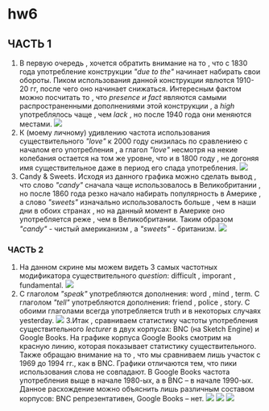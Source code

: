 # hw6
## ЧАСТЬ 1
1. В первую очередь , хочется обратить внимание на то , что с 1830 года употребление конструкции _"due to the"_ начинает набирать свои обороты. Пиком использования данной конструкции явлются 1910-20 гг, после чего оно начинает снижаться. Интересным фактом можно посчитать то  , что _presence и fact_ являются самыми распространенными дополнениями этой конструкции , а _high_ употреблялось чаще , чем _lack_ , но после 1940 года они меняются местами.
![](https://pp.userapi.com/c846419/v846419370/22cea/NZS1zfY7Lig.jpg)
2. К (моему личному) удивлению частота использования существительного _"love"_ к 2000 году снизилась по сравлениею с началом его употребления , а глагол _"love"_ несмотря на некие колебания остается на том же уровне, что и в 1800 году , не догоняя имя существительное даже в период его спада употребления.
![](https://pp.userapi.com/c846419/v846419370/22ce1/RkNlkPgl9Po.jpg)
3. Candy & Sweets. Исходя из данного графика можно сделать вывод , что слово _"candy"_ сначала чаще использовалось в Великобритании , но после 1860 года резко начало набирать популярность в Америке , а слово _"sweets"_ изначально использовалость больше , чем в наши дни в обоих странах , но на данный момент в Америке оно употребляется реже , чем в Великобритании. Таким образом _"candy"_ - чистый американизм , а _"sweets"_ - британизм.
![](https://pp.userapi.com/c846419/v846419124/22798/J4VMGR28XHw.jpg)
### ЧАСТЬ 2
1. На данном скрине мы можем видеть 3 самых частотных модификатора существительного _question_: difficult , imporant , fundamental.
![](https://pp.userapi.com/c846419/v846419370/22d13/kzkWN3F_4FM.jpg)
2. С глаголом _"speak"_ употребляются дополнения: word , mind , term. С глаголом _"tell"_ употребляются дополнения: friend , police , story. С обоими глаголами всегда употребляется truth и в некоторых случаях yesterday.
![](https://pp.userapi.com/c846419/v846419370/22d1a/KK1tlrQWmXs.jpg)
3.Итак , сравниваем статистику частоты употребления существительного _lecturer_ в двух корпусах: BNC (на Sketch Engine) и Google Books. На графике корпуса Google Books смотрим на красную линию, которая показывает статистику существительного. Также обращаю внимание на то , что мы сравниваем лишь участок с 1969 до 1994 гг., как в BNC. Графики отличаются тем, что пики использования слова не совпадают. В Google Books частота употребления выще в начале 1980-ых, а в BNC – в начале 1990-ых. Данное расхождение можно объяснить лишь различным составом корпусов: BNC репрезентативен, Google Books – нет.
![](https://pp.userapi.com/c846419/v846419370/22d47/y1Ra9-5zqT0.jpg)
![](https://pp.userapi.com/c846419/v846419370/22d2a/vM_zdvo0Iy0.jpg)
![](https://pp.userapi.com/c846419/v846419370/22d33/NlGqwihQXk0.jpg)
